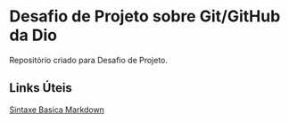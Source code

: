 # Desafio de Projeto sobre Git/GitHub da Dio
Repositório  criado para Desafio de Projeto.

## Links Úteis
[Sintaxe Basica Markdown](https://www.markdownguide.org/)

